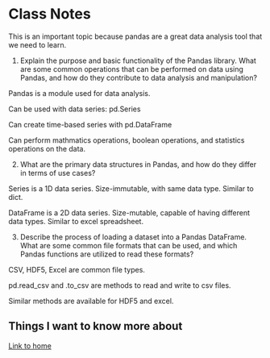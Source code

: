 # Class Notes

This is an important topic because pandas are a great data analysis tool that we need to learn.

1. Explain the purpose and basic functionality of the Pandas library. What are some common operations that can be performed on data using Pandas, and how do they contribute to data analysis and manipulation?

Pandas is a module used for data analysis.

Can be used with data series: pd.Series

Can create time-based series with pd.DataFrame

Can perform mathmatics operations, boolean operations, and statistics operations on the data.

2. What are the primary data structures in Pandas, and how do they differ in terms of use cases?

Series is a 1D data series.  Size-immutable, with same data type.  Similar to dict.

DataFrame is a 2D data series.  Size-mutable, capable of having different data types.  Similar to excel spreadsheet.

3. Describe the process of loading a dataset into a Pandas DataFrame. What are some common file formats that can be used, and which Pandas functions are utilized to read these formats?

CSV, HDF5, Excel are common file types.

pd.read_csv and .to_csv are methods to read and write to csv files.

Similar methods are available for HDF5 and excel.

## Things I want to know more about

[Link to home](https://mikeshen7.github.io/reading-notes)
